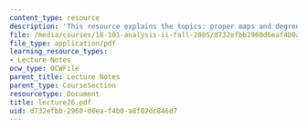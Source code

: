 ```yaml
---
content_type: resource
description: 'This resource explains the topics: proper maps and degree.'
file: /media/courses/18-101-analysis-ii-fall-2005/d732efbb2960d6eaf4b0a8f02dc846d7_lecture26.pdf
file_type: application/pdf
learning_resource_types:
- Lecture Notes
ocw_type: OCWFile
parent_title: Lecture Notes
parent_type: CourseSection
resourcetype: Document
title: lecture26.pdf
uid: d732efbb-2960-d6ea-f4b0-a8f02dc846d7
---
```

